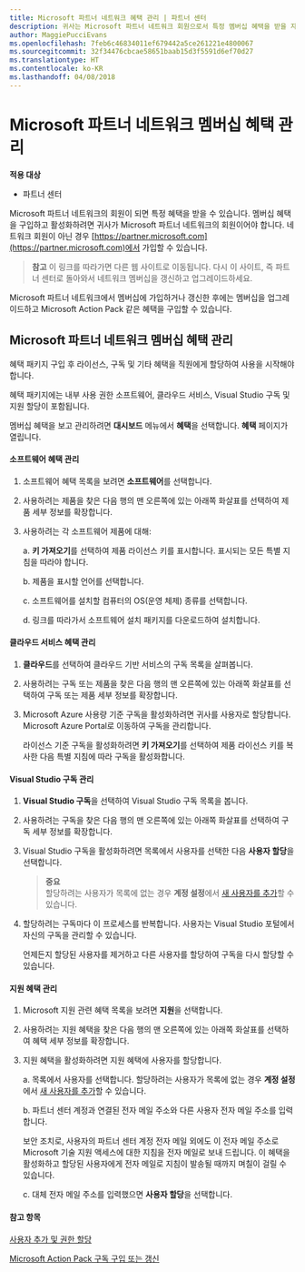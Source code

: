 ```yaml
---
title: Microsoft 파트너 네트워크 혜택 관리 | 파트너 센터
description: 귀사는 Microsoft 파트너 네트워크 회원으로서 특정 멤버십 혜택을 받을 자격이 있습니다. 파트너 센터에서 멤버십 혜택을 활성화하고 관리하는 방법을 설명합니다.
author: MaggiePucciEvans
ms.openlocfilehash: 7feb6c46834011ef679442a5ce261221e4800067
ms.sourcegitcommit: 32f34476cbcae58651baab15d3f5591d6ef70d27
ms.translationtype: HT
ms.contentlocale: ko-KR
ms.lasthandoff: 04/08/2018
---
```

# <a name="manage-your-microsoft-partner-network-membership-benefits"></a>Microsoft 파트너 네트워크 멤버십 혜택 관리

**적용 대상**

-  파트너 센터

Microsoft 파트너 네트워크의 회원이 되면 특정 혜택을 받을 수 있습니다. 멤버십 혜택을 구입하고 활성화하려면 귀사가 Microsoft 파트너 네트워크의 회원이어야 합니다. 네트워크 회원이 아닌 경우 [https://partner.microsoft.com](https://partner.microsoft.com)에서 가입할 수 있습니다.

>**참고** 이 링크를 따라가면 다른 웹 사이트로 이동됩니다. 다시 이 사이트, 즉 파트너 센터로 돌아와서 네트워크 멤버십을 갱신하고 업그레이드하세요.

Microsoft 파트너 네트워크에서 멤버십에 가입하거나 갱신한 후에는 멤버십을 업그레이드하고 Microsoft Action Pack 같은 혜택을 구입할 수 있습니다.


## <a name="manage-your-membership-benefits"></a>Microsoft 파트너 네트워크 멤버십 혜택 관리

혜택 패키지 구입 후 라이선스, 구독 및 기타 혜택을 직원에게 할당하여 사용을 시작해야 합니다. 

혜택 패키지에는 내부 사용 권한 소프트웨어, 클라우드 서비스, Visual Studio 구독 및 지원 할당이 포함됩니다. 

멤버십 혜택을 보고 관리하려면 **대시보드** 메뉴에서 **혜택**을 선택합니다. **혜택** 페이지가 열립니다. 

#### <a name="manage-software-benefits"></a>소프트웨어 혜택 관리

1.  소프트웨어 혜택 목록을 보려면 **소프트웨어**를 선택합니다. 

2.  사용하려는 제품을 찾은 다음 행의 맨 오른쪽에 있는 아래쪽 화살표를 선택하여 제품 세부 정보를 확장합니다. 

3. 사용하려는 각 소프트웨어 제품에 대해:

    a. **키 가져오기**를 선택하여 제품 라이선스 키를 표시합니다. 표시되는 모든 특별 지침을 따라야 합니다.

    b. 제품을 표시할 언어를 선택합니다.

    c. 소프트웨어를 설치할 컴퓨터의 OS(운영 체제) 종류를 선택합니다.

    d. 링크를 따라가서 소프트웨어 설치 패키지를 다운로드하여 설치합니다.


#### <a name="manage-cloud-services-benefits"></a>클라우드 서비스 혜택 관리

1. **클라우드**를 선택하여 클라우드 기반 서비스의 구독 목록을 살펴봅니다.

2. 사용하려는 구독 또는 제품을 찾은 다음 행의 맨 오른쪽에 있는 아래쪽 화살표를 선택하여 구독 또는 제품 세부 정보를 확장합니다. 

3. Microsoft Azure 사용량 기준 구독을 활성화하려면 귀사를 사용자로 할당합니다. Microsoft Azure Portal로 이동하여 구독을 관리합니다.

    라이선스 기준 구독을 활성화하려면 **키 가져오기**를 선택하여 제품 라이선스 키를 복사한 다음 특별 지침에 따라 구독을 활성화합니다.  


#### <a name="manage-visual-studio-subscriptions"></a>Visual Studio 구독 관리

1. **Visual Studio 구독**을 선택하여 Visual Studio 구독 목록을 봅니다. 

2. 사용하려는 구독을 찾은 다음 행의 맨 오른쪽에 있는 아래쪽 화살표를 선택하여 구독 세부 정보를 확장합니다. 

3. Visual Studio 구독을 활성화하려면 목록에서 사용자를 선택한 다음 **사용자 할당**을 선택합니다. 

    >**중요**<br>
할당하려는 사용자가 목록에 없는 경우 **계정 설정**에서 [새 사용자를 추가](create-user-accounts-and-set-permissions.md)할 수 있습니다.

3. 할당하려는 구독마다 이 프로세스를 반복합니다. 사용자는 Visual Studio 포털에서 자신의 구독을 관리할 수 있습니다. 

    언제든지 할당된 사용자를 제거하고 다른 사용자를 할당하여 구독을 다시 할당할 수 있습니다. 


#### <a name="manage-support-benefits"></a>지원 혜택 관리

1. Microsoft 지원 관련 혜택 목록을 보려면 **지원**을 선택합니다. 

2. 사용하려는 지원 혜택을 찾은 다음 행의 맨 오른쪽에 있는 아래쪽 화살표를 선택하여 혜택 세부 정보를 확장합니다. 

3. 지원 혜택을 활성화하려면 지원 혜택에 사용자를 할당합니다. 
   
    a.  목록에서 사용자를 선택합니다. 할당하려는 사용자가 목록에 없는 경우 **계정 설정**에서 [새 사용자를 추가](create-user-accounts-and-set-permissions.md)할 수 있습니다.

    b.  파트너 센터 계정과 연결된 전자 메일 주소와 다른 사용자 전자 메일 주소를 입력합니다. 
    
    보안 조치로, 사용자의 파트너 센터 계정 전자 메일 외에도 이 전자 메일 주소로 Microsoft 기술 지원 액세스에 대한 지침을 전자 메일로 보내 드립니다. 이 혜택을 활성화하고 할당된 사용자에게 전자 메일로 지침이 발송될 때까지 며칠이 걸릴 수 있습니다.    
    
    c.  대체 전자 메일 주소를 입력했으면 **사용자 할당**을 선택합니다. 


#### <a name="see-also"></a>참고 항목

[사용자 추가 및 권한 할당](create-user-accounts-and-set-permissions.md)

[Microsoft Action Pack 구독 구입 또는 갱신](mpn-get-action-pack.md)


